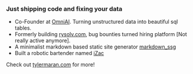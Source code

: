 ### Just shipping code and fixing your data
- Co-Founder at [OmniAI](https://getomni.ai/). Turning unstructured data into beautiful sql tables.
- Formerly building [rysolv.com](https://www.rysolv.com), bug bounties turned hiring platform [Not really active anymore].
- A minimalist markdown based static site generator [markdown_ssg](https://github.com/rysolv/markdown_ssg)  
- Built a robotic bartender named [iZac](https://tylermaran.github.io/izac/)

Check out [tylermaran.com](https://www.tylermaran.com) for more! 
